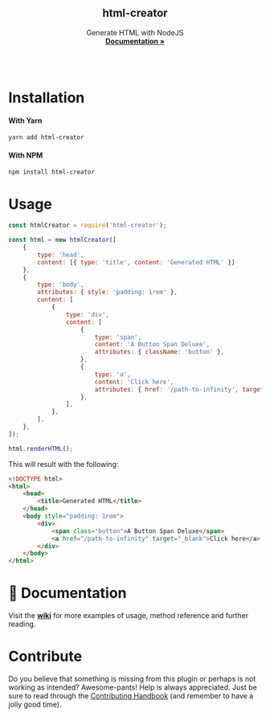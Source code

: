 <p align="center">
  <h2 align="center">html-creator</h2>

  <p align="center">
    Generate HTML with NodeJS
    <br>
    <a href="https://github.com/Hargne/html-creator/wiki"><strong>Documentation »</strong></a>
	<br />
	<br />
	<img src="https://nodei.co/npm/html-creator.png?downloads=true&stars=true" alt="">
  </p>
</p>

<br>

# Installation
#### With Yarn
```shell
yarn add html-creator
```
#### With NPM
```shell
npm install html-creator
```

# Usage
```Javascript
const htmlCreator = require('html-creator');

const html = new htmlCreator([
	{
		type: 'head',
		content: [{ type: 'title', content: 'Generated HTML' }]
	},
	{
		type: 'body',
		attributes: { style: 'padding: 1rem' },
		content: [
			{
				type: 'div',
				content: [
					{
						type: 'span',
						content: 'A Button Span Deluxe',
						attributes: { className: 'button' },
					},
					{
						type: 'a',
						content: 'Click here',
						attributes: { href: '/path-to-infinity', target: '_blank' },
					},
				],
			},
		],
	},
]);

html.renderHTML();
```

This will result with the following:

```HTML
<!DOCTYPE html>
<html>
	<head>
		<title>Generated HTML</title>
	</head>
	<body style="padding: 1rem">
		<div>
			<span class="button">A Button Span Deluxe</span>
			<a href="/path-to-infinity" target="_blank">Click here</a>
		</div>
	</body>
</html>
```

# 📖 Documentation
Visit the **[wiki](https://github.com/Hargne/html-creator/wiki)** for more examples of usage, method reference and further reading.

# Contribute
Do you believe that something is missing from this plugin or perhaps is not working as intended? Awesome-pants! Help is always appreciated.
Just be sure to read through the [Contributing Handbook](Contributing-Handbook) (and remember to have a jolly good time).


